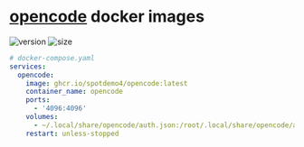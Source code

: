 # [opencode](https://github.com/sst/opencode) docker images

![version](https://ghcr-badge.egpl.dev/spotdemo4/opencode/latest_tag?color=%2344cc11&ignore=latest&label=version&trim=)
![size](https://ghcr-badge.egpl.dev/spotdemo4/opencode/size?color=%2344cc11&tag=latest&label=image+size&trim=)

```yaml
# docker-compose.yaml
services:
  opencode:
    image: ghcr.io/spotdemo4/opencode:latest
    container_name: opencode
    ports:
      - '4096:4096'
    volumes:
      - ~/.local/share/opencode/auth.json:/root/.local/share/opencode/auth.json
    restart: unless-stopped
```